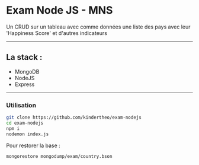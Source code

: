 # Exam Node JS - MNS

Un CRUD sur un tableau avec comme données une liste des pays avec leur 'Happiness Score' et d'autres indicateurs

--------
## La stack : 
- MongoDB
- NodeJS
- Express

--------

### Utilisation 

```bash
git clone https://github.com/kindertheo/exam-nodejs
cd exam-nodejs
npm i
nodemon index.js
```

Pour restorer la base :
```bash
mongorestore mongodump/exam/country.bson
```
